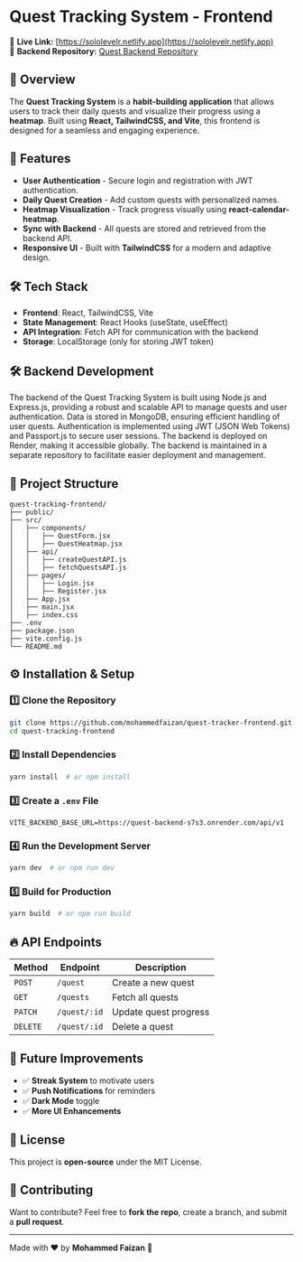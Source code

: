 # Quest Tracking System - Frontend

🔗 **Live Link:** [https://sololevelr.netlify.app](https://sololevelr.netlify.app)  
🔗 **Backend Repository:** [Quest Backend Repository](https://github.com/mohammedfaizan/quest_backend)

## 📌 Overview

The **Quest Tracking System** is a **habit-building application** that allows users to track their daily quests and visualize their progress using a **heatmap**. Built using **React, TailwindCSS, and Vite**, this frontend is designed for a seamless and engaging experience.

## 🚀 Features

- **User Authentication** - Secure login and registration with JWT authentication.
- **Daily Quest Creation** - Add custom quests with personalized names.
- **Heatmap Visualization** - Track progress visually using **react-calendar-heatmap**.
- **Sync with Backend** - All quests are stored and retrieved from the backend API.
- **Responsive UI** - Built with **TailwindCSS** for a modern and adaptive design.

## 🛠️ Tech Stack

- **Frontend**: React, TailwindCSS, Vite
- **State Management**: React Hooks (useState, useEffect)
- **API Integration**: Fetch API for communication with the backend
- **Storage**: LocalStorage (only for storing JWT token)

## 🛠️ Backend Development

The backend of the Quest Tracking System is built using Node.js and Express.js, providing a robust and scalable API to manage quests and user authentication. Data is stored in MongoDB, ensuring efficient handling of user quests. Authentication is implemented using JWT (JSON Web Tokens) and Passport.js to secure user sessions. The backend is deployed on Render, making it accessible globally. The backend is maintained in a separate repository to facilitate easier deployment and management.

## 📂 Project Structure

```
quest-tracking-frontend/
├── public/
├── src/
│   ├── components/
│   │   ├── QuestForm.jsx
│   │   ├── QuestHeatmap.jsx
│   ├── api/
│   │   ├── createQuestAPI.js
│   │   ├── fetchQuestsAPI.js
│   ├── pages/
│   │   ├── Login.jsx
│   │   ├── Register.jsx
│   ├── App.jsx
│   ├── main.jsx
│   ├── index.css
├── .env
├── package.json
├── vite.config.js
└── README.md
```

## ⚙️ Installation & Setup

### 1️⃣ Clone the Repository

```sh
git clone https://github.com/mohammedfaizan/quest-tracker-frontend.git
cd quest-tracking-frontend
```

### 2️⃣ Install Dependencies

```sh
yarn install  # or npm install
```

### 3️⃣ Create a `.env` File

```
VITE_BACKEND_BASE_URL=https://quest-backend-s7s3.onrender.com/api/v1
```

### 4️⃣ Run the Development Server

```sh
yarn dev  # or npm run dev
```

### 5️⃣ Build for Production

```sh
yarn build  # or npm run build
```

## 🔥 API Endpoints

| Method   | Endpoint     | Description           |
| -------- | ------------ | --------------------- |
| `POST`   | `/quest`     | Create a new quest    |
| `GET`    | `/quests`    | Fetch all quests      |
| `PATCH`  | `/quest/:id` | Update quest progress |
| `DELETE` | `/quest/:id` | Delete a quest        |

## 🌟 Future Improvements

- ✅ **Streak System** to motivate users
- ✅ **Push Notifications** for reminders
- ✅ **Dark Mode** toggle
- ✅ **More UI Enhancements**

## 📜 License

This project is **open-source** under the MIT License.

## 🤝 Contributing

Want to contribute? Feel free to **fork the repo**, create a branch, and submit a **pull request**.

---

Made with ❤️ by **Mohammed Faizan** 🚀
